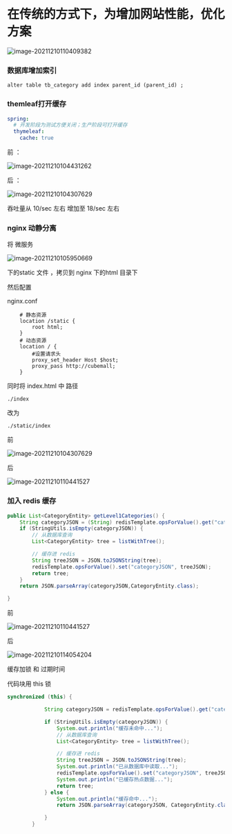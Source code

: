 # 在传统的方式下，为增加网站性能，优化方案

![image-20211210110409382](C:\Users\96217\AppData\Roaming\Typora\typora-user-images\image-20211210110409382.png)

### 数据库增加索引 

```shell
alter table tb_category add index parent_id (parent_id) ;
```
### themleaf打开缓存

```yaml
spring:
  # 开发阶段为测试方便关闭；生产阶段可打开缓存
  thymeleaf:
    cache: true
```
前 ：

![image-20211210104431262](C:\Users\96217\AppData\Roaming\Typora\typora-user-images\image-20211210104431262.png)

后 ：



![image-20211210104307629](C:\Users\96217\AppData\Roaming\Typora\typora-user-images\image-20211210104307629.png)

吞吐量从 10/sec 左右   增加至   18/sec 左右



### nginx 动静分离

将 微服务

![image-20211210105950669](C:\Users\96217\AppData\Roaming\Typora\typora-user-images\image-20211210105950669.png)

下的static 文件 ，拷贝到 nginx 下的html 目录下

然后配置

nginx.conf 

```shell
    # 静态资源
    location /static {
        root html;
    }
    # 动态资源
    location / {
        #设置请求头
        proxy_set_header Host $host;     
        proxy_pass http://cubemall;
    }
```


同时将 index.html 中 路径  

`./index`

改为

`./static/index`

前

![image-20211210104307629](C:\Users\96217\AppData\Roaming\Typora\typora-user-images\image-20211210104307629.png)



后

![image-20211210110441527](C:\Users\96217\AppData\Roaming\Typora\typora-user-images\image-20211210110441527.png)





### 加入 redis 缓存



```java
public List<CategoryEntity> getLevel1Categories() {
    String categoryJSON = (String) redisTemplate.opsForValue().get("categoryJSON");
    if (StringUtils.isEmpty(categoryJSON)) {
        // 从数据库查询
        List<CategoryEntity> tree = listWithTree();

        // 缓存进 redis
        String treeJSON = JSON.toJSONString(tree);
        redisTemplate.opsForValue().set("categoryJSON", treeJSON);
        return tree;
    }
    return JSON.parseArray(categoryJSON,CategoryEntity.class);

}
```



前

![image-20211210110441527](C:\Users\96217\AppData\Roaming\Typora\typora-user-images\image-20211210110441527.png)

后

![image-20211210114054204](C:\Users\96217\AppData\Roaming\Typora\typora-user-images\image-20211210114054204.png)



缓存加锁 和 过期时间

代码块用 this 锁

```java
synchronized (this) {

            String categoryJSON = redisTemplate.opsForValue().get("categoryJSON"); // 从缓存中读

            if (StringUtils.isEmpty(categoryJSON)) {
                System.out.println("缓存未命中...");
                // 从数据库查询
                List<CategoryEntity> tree = listWithTree();

                // 缓存进 redis
                String treeJSON = JSON.toJSONString(tree);
                System.out.println("已从数据库中读取...");
                redisTemplate.opsForValue().set("categoryJSON", treeJSON, 1 , TimeUnit.DAYS);
                System.out.println("已缓存热点数据...");
                return tree;
            } else {
                System.out.println("缓存命中...");
                return JSON.parseArray(categoryJSON, CategoryEntity.class);

            }
        }
```